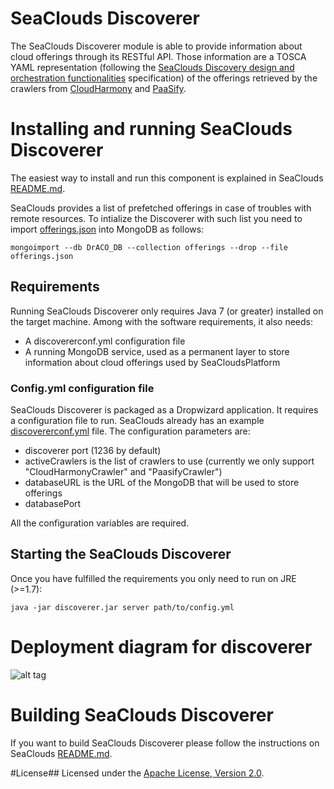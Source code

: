SeaClouds Discoverer
====================

The SeaClouds Discoverer module is able to provide information about cloud offerings through its RESTful API.
Those information are a TOSCA YAML representation (following the [SeaClouds Discovery design and orchestration functionalities](http://www.seaclouds-project.eu/deliverables/SEACLOUDS-D3.2%20Discovery_design_and_orchestration_functionalities.pdf) specification) of the offerings retrieved by the crawlers from [CloudHarmony](https://cloudharmony.com) and [PaaSify](http://www.paasify.it).

# Installing and running SeaClouds Discoverer
The easiest way to install and run this component is explained in SeaClouds [README.md](../README.md).

SeaClouds provides a list of prefetched offerings in case of troubles with remote resources. To intialize the Discoverer with such list you need to import [offerings.json](./src/main/resources/offerings.json) into MongoDB as follows:

`mongoimport --db DrACO_DB --collection offerings --drop --file offerings.json`

## Requirements
Running SeaClouds Discoverer only requires Java 7 (or greater) installed on the target machine. Among with the software requirements, it also needs:

- A discovererconf.yml configuration file
- A running MongoDB service, used as a permanent layer to store information about cloud offerings used by SeaCloudsPlatform

### Config.yml configuration file
SeaClouds Discoverer is packaged as a Dropwizard application. It requires a configuration file to run. SeaClouds already has an example [discovererconf.yml](./discovererconf.yml)
file. The configuration parameters are:

- discoverer port (1236 by default)
- activeCrawlers is the list of crawlers to use (currently we only support "CloudHarmonyCrawler" and "PaasifyCrawler")
- databaseURL is the URL of the MongoDB that will be used to store offerings
- databasePort

All the configuration variables are required.

## Starting the SeaClouds Discoverer
Once you have fulfilled the requirements you only need to run on JRE (>=1.7):

``` java -jar discoverer.jar server path/to/config.yml ```

# Deployment diagram for discoverer
![alt tag](discoverer.png)

# Building SeaClouds Discoverer
If you want to build SeaClouds Discoverer please follow the instructions on SeaClouds [README.md](../README.md).

#License##
Licensed under the [Apache License, Version 2.0](http://www.apache.org/licenses/LICENSE-2.0).